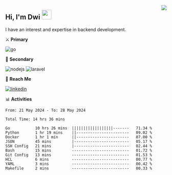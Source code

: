 [<img src="https://komarev.com/ghpvc/?username=masred&color=green&style=flat-square&label=Profile+Views" align="right">](github.com/masred)

## Hi, I'm Dwi <img src="https://raw.githubusercontent.com/MartinHeinz/MartinHeinz/master/wave.gif" width="30px">

I have an interest and expertise in backend development.

⚔️ **Primary**

![go](https://img.shields.io/badge/---?logo=go&label=Golang&style=social)

🔪 **Secondary**

![nodejs](https://img.shields.io/badge/---?logo=node.js&label=Node.js&style=social&logoColor=green)
![laravel](https://img.shields.io/badge/---?logo=laravel&label=Laravel&style=social)

🔗 **Reach Me**

[![linkedin](https://img.shields.io/badge/---?logo=linkedin&label=LinkedIn&style=social)](https://linkedin.com/in/dwifitriyanto)

📊 **Activities**

<!--START_SECTION:waka-->

```all_time
From: 21 May 2024 - To: 28 May 2024

Total Time: 14 hrs 36 mins

Go           10 hrs 26 mins  ||||||||||||||||||-------   71.34 %
Python       1 hr 19 mins    ||-----------------------   09.02 %
Docker       1 hr 1 min      ||-----------------------   07.00 %
JSON         45 mins         |------------------------   05.17 %
SSH Config   21 mins         |------------------------   02.44 %
Bash         15 mins         -------------------------   01.72 %
Git Config   13 mins         -------------------------   01.53 %
HCL          6 mins          -------------------------   00.77 %
YAML         3 mins          -------------------------   00.42 %
Makefile     2 mins          -------------------------   00.33 %
```

<!--END_SECTION:waka-->
